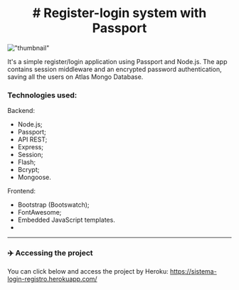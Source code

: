 <h1 align="center">
# Register-login system with Passport
</h1>

!["thumbnail"]()

It's a simple register/login application using Passport and Node.js. The app contains session middleware and an encrypted password authentication, saving all the users on Atlas Mongo Database. 

### Technologies used:

Backend:
 - Node.js;
 - Passport;
 - API REST;
 - Express;
 - Session;
 - Flash;
 - Bcrypt;
 - Mongoose.

Frontend:
 - Bootstrap (Bootswatch);
 - FontAwesome;
 - Embedded JavaScript templates.
 - 
---

### ✈️ Accessing the project

You can click below and access the project by Heroku:
https://sistema-login-registro.herokuapp.com/
